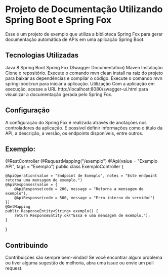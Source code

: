 <h1>Projeto de Documentação Utilizando Spring Boot e Spring Fox</h1>
Esse é um projeto de exemplo que utiliza a biblioteca Spring Fox para gerar documentação automática de APIs em uma aplicação Spring Boot.

<h2>Tecnologias Utilizadas</h2>
Java 8
Spring Boot
Spring Fox (Swagger Documentation)
Maven
Instalação
Clone o repositório.
Execute o comando mvn clean install na raiz do projeto para baixar as dependências e compilar o código.
Execute o comando mvn spring-boot:run para iniciar a aplicação.
Utilização
Com a aplicação em execução, acesse a URL http://localhost:8080/swagger-ui.html para visualizar a documentação gerada pelo Spring Fox.

<h2>Configuração</h2>
A configuração do Spring Fox é realizada através de anotações nos controladores da aplicação. É possível definir informações como o título da API, a descrição, a versão, os endpoints disponíveis, entre outros.

<h2>Exemplo:</h2>


@RestController
@RequestMapping("/exemplo")
@Api(value = "Exemplo API", tags = "Exemplo")
public class ExemploController {
    
    @ApiOperation(value = "Endpoint de Exemplo", notes = "Este endpoint retorna uma mensagem de exemplo.")
    @ApiResponses(value = {
        @ApiResponse(code = 200, message = "Retorna a mensagem de exemplo"),
        @ApiResponse(code = 500, message = "Erro interno do servidor")
    })
    @GetMapping
    public ResponseEntity<String> exemplo() {
        return ResponseEntity.ok("Essa é uma mensagem de exemplo.");
    }
}

<h2>Contribuindo</h2>
Contribuições são sempre bem-vindas! Se você encontrar algum problema ou tiver alguma sugestão de melhoria, abra uma issue ou envie um pull request.
